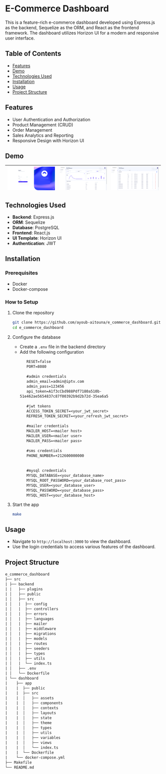 # E-Commerce Dashboard

This is a feature-rich e-commerce dashboard developed using Express.js as the backend, Sequelize as the ORM, and React as the frontend framework. The dashboard utilizes Horizon UI for a modern and responsive user interface.

## Table of Contents

- [Features](#features)
- [Demo](#demo)
- [Technologies Used](#technologies-used)
- [Installation](#installation)
- [Usage](#usage)
- [Project Structure](#project-structure)

## Features

- User Authentication and Authorization
- Product Management (CRUD)
- Order Management
- Sales Analytics and Reporting
- Responsive Design with Horizon UI

## Demo
| ![Image 1](https://github.com/ayoub-aitouna/e_commerce_dashboard/blob/devel/demo/auth_page.png?raw=true) | ![Image 2](https://github.com/ayoub-aitouna/e_commerce_dashboard/blob/devel/demo/home_page.png?raw=true) | ![Image 2](https://github.com/ayoub-aitouna/e_commerce_dashboard/blob/devel/demo/products_page.png?raw=true) |
|---------|---------|---------|


## Technologies Used

- **Backend**: Express.js
- **ORM**: Sequelize
- **Database**: PostgreSQL
- **Frontend**: React.js
- **UI Template**: Horizon UI
- **Authentication**: JWT

## Installation

### Prerequisites

- Docker
- Docker-compose

### How to Setup

1. Clone the repository

   ```sh
   git clone https://github.com/ayoub-aitouna/e_commerce_dashboard.git
   cd e_commerce_dashboard
   ```

2. Configure the database
   - Create a `.env` file in the backend directory
   - Add the following configuration
     ```env
        RESET=false
        PORT=8080

        #admin credentials
        admin_email=admin@iptv.com
        admin_pass=123456
        api_token=A1f3cCbd988Pdf7180a510b-51e462ae5654837c87f00392b9d2b72d-35ea6a5

        #jwt tokens
        ACCESS_TOKEN_SECRET=<your_jwt_secret>
        REFRESH_TOKEN_SECRET=<your_refresh_jwt_secret>

        #mailer credentials
        MAILER_HOST=<mailer host>
        MAILER_USER=<mailer user>
        MAILER_PASS=<mailer pass>

        #sms credentials
        PHONE_NUMBER=+212600000000


        #mysql credentials
        MYSQL_DATABASE=<your_database_name>
        MYSQL_ROOT_PASSWORD=<your_database_root_pass>
        MYSQL_USER=<your_database_user>
        MYSQL_PASSWORD=<your_database_pass>
        MYSQL_HOST=<your_database_host>

     ```

3. Start the app
   ```sh
   make
   ```

## Usage

- Navigate to `http://localhost:3000` to view the dashboard.
- Use the login credentials to access various features of the dashboard.

## Project Structure

```
e_commerce_dashboard
├── src
| ├── backend
| |   ├── plugins
| │   ├── public
| │   ├── src
| │   |  ├── config
| │   |  ├── controllers
| │   |  ├── errors
| │   |  ├── languages
| │   |  ├── mailer
| │   |  ├── middleware
| │   |  ├── migrations
| │   |  ├── models
| │   |  ├── routes
| │   |  ├── seeders
| │   |  ├── types
| │   |  ├── utils
| │   |  └── index.ts
| │   ├── .env
| │   └── Dockerfile
| └── dashboard
|    ├── app
|    |  ├── public
|    |  ├── src
|    |  │   ├── assets
|    |  │   ├── components
|    |  │   ├── contexts
|    |  │   ├── layouts
|    |  │   ├── state
|    |  │   ├── theme
|    |  │   ├── types
|    |  │   ├── utils
|    |  │   ├── variables
|    |  │   ├── views
|    |  │   └── index.ts
|    |  └── Dockerfile
|    └── docker-compose.yml
├── Makefile
└── README.md
```
